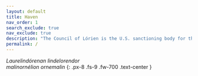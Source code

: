 ```yaml
---
layout: default
title: Haven
nav_order: 1
search_exclude: true
nav_exclude: true
description: "The Council of Lórien is the U.S. sanctioning body for the Middle-earth CCG."
permalink: /
---
```


<style>
body {
  background-image: url('/assets/images/lorien.png');
  background-repeat: no-repeat;
}
</style>

<i>Laurelindórenan lindelorendor<br>malinornélion ornemalin</i>
{: .px-8 .fs-9 .fw-700 .text-center }

